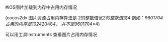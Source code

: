 #iOS图片加载到内存中占用内存情况

(cocos2dx 图片资源占用内存算法是 2的整数倍宽*2的整数倍高*4  例如：960*1704  占用的内存是1024*2048*4， 并不是960*1704*4)

可以用工具Instruments 查看图片占用内存情况

